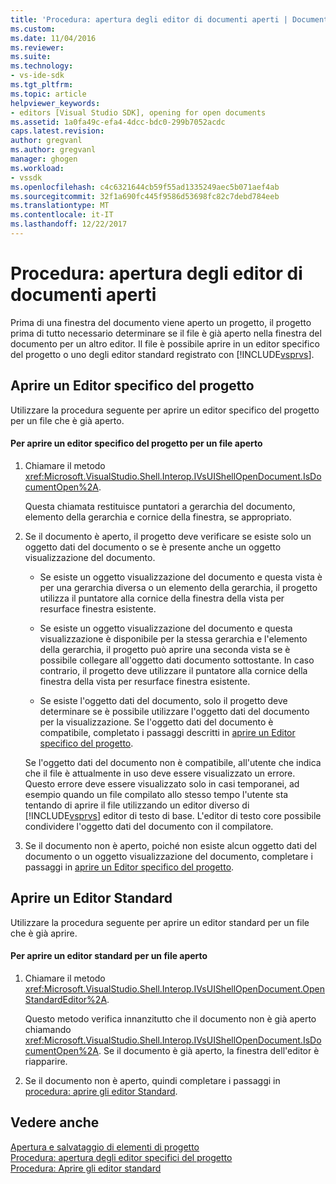 ```yaml
---
title: 'Procedura: apertura degli editor di documenti aperti | Documenti Microsoft'
ms.custom: 
ms.date: 11/04/2016
ms.reviewer: 
ms.suite: 
ms.technology:
- vs-ide-sdk
ms.tgt_pltfrm: 
ms.topic: article
helpviewer_keywords:
- editors [Visual Studio SDK], opening for open documents
ms.assetid: 1a0fa49c-efa4-4dcc-bdc0-299b7052acdc
caps.latest.revision: 
author: gregvanl
ms.author: gregvanl
manager: ghogen
ms.workload:
- vssdk
ms.openlocfilehash: c4c6321644cb59f55ad1335249aec5b071aef4ab
ms.sourcegitcommit: 32f1a690fc445f9586d53698fc82c7debd784eeb
ms.translationtype: MT
ms.contentlocale: it-IT
ms.lasthandoff: 12/22/2017
---
```

# <a name="how-to-open-editors-for-open-documents"></a>Procedura: apertura degli editor di documenti aperti
Prima di una finestra del documento viene aperto un progetto, il progetto prima di tutto necessario determinare se il file è già aperto nella finestra del documento per un altro editor. Il file è possibile aprire in un editor specifico del progetto o uno degli editor standard registrato con [!INCLUDE[vsprvs](../code-quality/includes/vsprvs_md.md)].  
  
## <a name="opening-a-project-specific-editor"></a>Aprire un Editor specifico del progetto  
 Utilizzare la procedura seguente per aprire un editor specifico del progetto per un file che è già aperto.  
  
#### <a name="to-open-a-project-specific-editor-for-an-open-file"></a>Per aprire un editor specifico del progetto per un file aperto  
  
1.  Chiamare il metodo <xref:Microsoft.VisualStudio.Shell.Interop.IVsUIShellOpenDocument.IsDocumentOpen%2A>.  
  
     Questa chiamata restituisce puntatori a gerarchia del documento, elemento della gerarchia e cornice della finestra, se appropriato.  
  
2.  Se il documento è aperto, il progetto deve verificare se esiste solo un oggetto dati del documento o se è presente anche un oggetto visualizzazione del documento.  
  
    -   Se esiste un oggetto visualizzazione del documento e questa vista è per una gerarchia diversa o un elemento della gerarchia, il progetto utilizza il puntatore alla cornice della finestra della vista per resurface finestra esistente.  
  
    -   Se esiste un oggetto visualizzazione del documento e questa visualizzazione è disponibile per la stessa gerarchia e l'elemento della gerarchia, il progetto può aprire una seconda vista se è possibile collegare all'oggetto dati documento sottostante. In caso contrario, il progetto deve utilizzare il puntatore alla cornice della finestra della vista per resurface finestra esistente.  
  
    -   Se esiste l'oggetto dati del documento, solo il progetto deve determinare se è possibile utilizzare l'oggetto dati del documento per la visualizzazione. Se l'oggetto dati del documento è compatibile, completato i passaggi descritti in [aprire un Editor specifico del progetto](../extensibility/how-to-open-project-specific-editors.md).  
  
     Se l'oggetto dati del documento non è compatibile, all'utente che indica che il file è attualmente in uso deve essere visualizzato un errore. Questo errore deve essere visualizzato solo in casi temporanei, ad esempio quando un file compilato allo stesso tempo l'utente sta tentando di aprire il file utilizzando un editor diverso di [!INCLUDE[vsprvs](../code-quality/includes/vsprvs_md.md)] editor di testo di base. L'editor di testo core possibile condividere l'oggetto dati del documento con il compilatore.  
  
3.  Se il documento non è aperto, poiché non esiste alcun oggetto dati del documento o un oggetto visualizzazione del documento, completare i passaggi in [aprire un Editor specifico del progetto](../extensibility/how-to-open-project-specific-editors.md).  
  
## <a name="opening-a-standard-editor"></a>Aprire un Editor Standard  
 Utilizzare la procedura seguente per aprire un editor standard per un file che è già aprire.  
  
#### <a name="to-open-a-standard-editor-for-an-open-file"></a>Per aprire un editor standard per un file aperto  
  
1.  Chiamare il metodo <xref:Microsoft.VisualStudio.Shell.Interop.IVsUIShellOpenDocument.OpenStandardEditor%2A>.  
  
     Questo metodo verifica innanzitutto che il documento non è già aperto chiamando <xref:Microsoft.VisualStudio.Shell.Interop.IVsUIShellOpenDocument.IsDocumentOpen%2A>. Se il documento è già aperto, la finestra dell'editor è riapparire.  
  
2.  Se il documento non è aperto, quindi completare i passaggi in [procedura: aprire gli editor Standard](../extensibility/how-to-open-standard-editors.md).  
  
## <a name="see-also"></a>Vedere anche  
 [Apertura e salvataggio di elementi di progetto](../extensibility/internals/opening-and-saving-project-items.md)   
 [Procedura: apertura degli editor specifici del progetto](../extensibility/how-to-open-project-specific-editors.md)   
 [Procedura: Aprire gli editor standard](../extensibility/how-to-open-standard-editors.md)